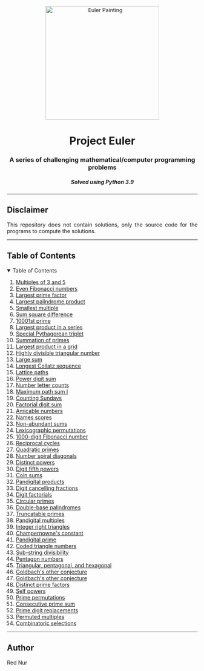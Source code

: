 <p align="center"> 
  <img src="https://projecteuler.net/images/clipart/euler_portrait.png" alt="Euler Painting" height="300px"/>
</p>

<h1 align="center"> Project Euler </h1>
<h3 align="center"> A series of challenging mathematical/computer programming problems </h3>
<h5 align="center"> Solved using Python 3.9 </h5>


-----------------------------------------------------

<h2 id="Disclaimer"> Disclaimer </h2>

<p align="justify"> 
  This repository does not contain solutions, only the source code for the programs to compute the solutions.
</p>

-----------------------------------------------------

<!-- TABLE OF CONTENTS -->
<h2 id="table-of-contents">Table of Contents</h2>

<details open="open">
  <summary>Table of Contents</summary>
  <ol>
    <li><a href="001/">Multiples of 3 and 5</a></li>
    <li><a href="002/">Even Fibonacci numbers</a></li>
    <li><a href="003/">Largest prime factor</a></li>
    <li><a href="004/">Largest palindrome product</a></li>
    <li><a href="005/">Smallest multiple</a></li>
    <li><a href="006/">Sum square difference</a></li>
    <li><a href="007/">10001st prime</a></li>
    <li><a href="008/">Largest product in a series</a></li>
    <li><a href="009/">Special Pythagorean triplet</a></li>
    <li><a href="010/">Summation of primes</a></li>
    <li><a href="011/">Largest product in a grid</a></li>
    <li><a href="012/">Highly divisible triangular number</a></li>
    <li><a href="013/">Large sum</a></li>
    <li><a href="014/">Longest Collatz sequence</a></li>
    <li><a href="015/">Lattice paths</a></li>
    <li><a href="016/">Power digit sum</a></li>
    <li><a href="017/">Number letter counts</a></li>
    <li><a href="018/">Maximum path sum I</a></li>
    <li><a href="019/">Counting Sundays</a></li>
    <li><a href="020/">Factorial digit sum</a></li>
    <li><a href="021/">Amicable numbers</a></li>
    <li><a href="022/">Names scores</a></li>
    <li><a href="023/">Non-abundant sums</a></li>
    <li><a href="024/">Lexicographic permutations</a></li>
    <li><a href="025/">1000-digit Fibonacci number</a></li>
    <li><a href="026/">Reciprocal cycles</a></li>
    <li><a href="027/">Quadratic primes</a></li>
    <li><a href="028/">Number spiral diagonals</a></li>
    <li><a href="029/">Distinct powers</a></li>
    <li><a href="030/">Digit fifth powers</a></li>
    <li><a href="031/">Coin sums</a></li>
    <li><a href="032/">Pandigital products</a></li>
    <li><a href="033/">Digit cancelling fractions</a></li>
    <li><a href="034/">Digit factorials</a></li>
    <li><a href="035/">Circular primes</a></li>
    <li><a href="036/">Double-base palindromes</a></li>
    <li><a href="037/">Truncatable primes</a></li>
    <li><a href="038/">Pandigital multiples</a></li>
    <li><a href="039/">Integer right triangles</a></li>
    <li><a href="040/">Champernowne's constant</a></li>
    <li><a href="041/">Pandigital prime</a></li>
    <li><a href="042/">Coded triangle numbers</a></li>
    <li><a href="043/">Sub-string divisibility</a></li>
    <li><a href="044/">Pentagon numbers</a></li>
    <li><a href="045/">Triangular, pentagonal, and hexagonal</a></li>
    <li><a href="045/">Goldbach's other conjecture</a></li>
    <li><a href="046/">Goldbach's other conjecture</a></li>
    <li><a href="047/">Distinct prime factors</a></li>
    <li><a href="048/">Self powers</a></li>
    <li><a href="049/">Prime permutations</a></li>
    <li><a href="050/">Consecutive prime sum</a></li>
    <li><a href="051/">Prime digit replacements</a></li>
    <li><a href="052/">Permuted multiples</a></li>
    <li><a href="053/">Combinatoric selections</a></li>
  </ol>
</details>

-----------------------------------------------------

<h2 id="Author"> Author </h2>

<p align="justify"> 
  Red Nur
</p>